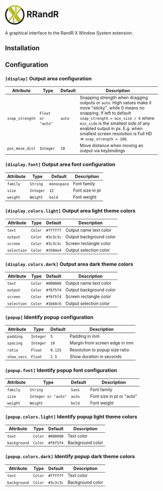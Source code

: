 # <img src="https://raw.githubusercontent.com/brofi/rrandr/master/rrandr/src/res/rrandr.svg" width="64" align="center"/> RRandR

A graphical interface to the RandR X Window System extension.

## Installation

## Configuration

[//]: # (<mark_config>)


### `[display]` Output area configuration

| Attribute | Type | Default | Description |
|-|-|-|-|
| `snap_strength` | `Float or "auto"` | `auto` | Snapping strength when dragging outputs or `auto`. High values make it more "sticky", while 0 means no snapping. If left to default `snap_strength = min_size / 6` where `min_side` is the smallest side of any enabled output in px. E.g. when smallest screen resolution is Full HD => `snap_strength = 180`. |
| `pos_move_dist` | `Integer` | `10` | Move distance when moving an output via keybindings |

### `[display.font]` Output area font configuration

| Attribute | Type | Default | Description |
|-|-|-|-|
| `family` | `String` | `monospace` | Font family |
| `size` | `Integer` | `12` | Font size in pt |
| `weight` | `Weight` | `bold` | Font weight |


### `[display.colors.light]` Output area light theme colors

| Attribute | Type | Default | Description |
|-|-|-|-|
| `text` | `Color` | `#ffffff` | Output name text color |
| `output` | `Color` | `#3c3c3c` | Output background color |
| `screen` | `Color` | `#3c3c3c` | Screen rectangle color |
| `selection` | `Color` | `#3584e4` | Output selection color |

### `[display.colors.dark]` Output area dark theme colors

| Attribute | Type | Default | Description |
|-|-|-|-|
| `text` | `Color` | `#000000` | Output name text color |
| `output` | `Color` | `#f6f5f4` | Output background color |
| `screen` | `Color` | `#f6f5f4` | Screen rectangle color |
| `selection` | `Color` | `#1b68c6` | Output selection color |

### `[popup]` Identify popup configuration

| Attribute | Type | Default | Description |
|-|-|-|-|
| `padding` | `Integer` | `5` | Padding in mm |
| `spacing` | `Integer` | `10` | Margin from screen edge in mm |
| `ratio` | `Float` | `0.125` | Resolution to popup size ratio |
| `show_secs` | `Float` | `2.5` | Show duration in seconds |

### `[popup.font]` Identify popup font configuration

| Attribute | Type | Default | Description |
|-|-|-|-|
| `family` | `String` | `Sans` | Font family |
| `size` | `Integer or "auto"` | `auto` | Font size in pt or "auto" |
| `weight` | `Weight` | `bold` | Font weight |


### `[popup.colors.light]` Identify popup light theme colors

| Attribute | Type | Default | Description |
|-|-|-|-|
| `text` | `Color` | `#000000` | Text color |
| `background` | `Color` | `#f6f5f4` | Background color |

### `[popup.colors.dark]` Identify popup dark theme colors

| Attribute | Type | Default | Description |
|-|-|-|-|
| `text` | `Color` | `#ffffff` | Text color |
| `background` | `Color` | `#3c3c3c` | Background color |

[//]: # (</mark_config>)
